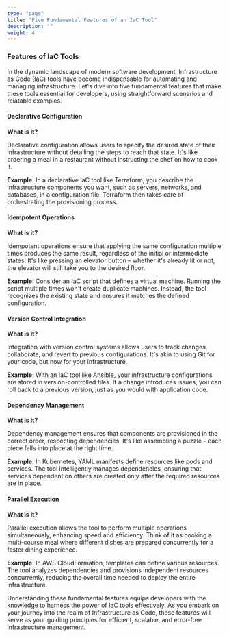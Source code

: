 ```yaml
---
type: "page"
title: "Five Fundamental Features of an IaC Tool"
description: ""
weight: 4
---
```



### Features of IaC Tools

In the dynamic landscape of modern software development, Infrastructure as Code (IaC) tools have become indispensable for automating and managing infrastructure. Let's dive into five fundamental features that make these tools essential for developers, using straightforward scenarios and relatable examples.

#### Declarative Configuration
**What is it?**

Declarative configuration allows users to specify the desired state of their infrastructure without detailing the steps to reach that state. It's like ordering a meal in a restaurant without instructing the chef on how to cook it.

**Example**: In a declarative IaC tool like Terraform, you describe the infrastructure components you want, such as servers, networks, and databases, in a configuration file. Terraform then takes care of orchestrating the provisioning process.

#### Idempotent Operations
**What is it?**

Idempotent operations ensure that applying the same configuration multiple times produces the same result, regardless of the initial or intermediate states. It's like pressing an elevator button – whether it's already lit or not, the elevator will still take you to the desired floor.

**Example**: Consider an IaC script that defines a virtual machine. Running the script multiple times won't create duplicate machines. Instead, the tool recognizes the existing state and ensures it matches the defined configuration.

#### Version Control Integration
**What is it?**

Integration with version control systems allows users to track changes, collaborate, and revert to previous configurations. It's akin to using Git for your code, but now for your infrastructure.

**Example**: With an IaC tool like Ansible, your infrastructure configurations are stored in version-controlled files. If a change introduces issues, you can roll back to a previous version, just as you would with application code.

#### Dependency Management
**What is it?**

Dependency management ensures that components are provisioned in the correct order, respecting dependencies. It's like assembling a puzzle – each piece falls into place at the right time.

**Example**: In Kubernetes, YAML manifests define resources like pods and services. The tool intelligently manages dependencies, ensuring that services dependent on others are created only after the required resources are in place.


#### Parallel Execution
**What is it?**

Parallel execution allows the tool to perform multiple operations simultaneously, enhancing speed and efficiency. Think of it as cooking a multi-course meal where different dishes are prepared concurrently for a faster dining experience.

**Example**: In AWS CloudFormation, templates can define various resources. The tool analyzes dependencies and provisions independent resources concurrently, reducing the overall time needed to deploy the entire infrastructure.


Understanding these fundamental features equips developers with the knowledge to harness the power of IaC tools effectively. As you embark on your journey into the realm of Infrastructure as Code, these features will serve as your guiding principles for efficient, scalable, and error-free infrastructure management.